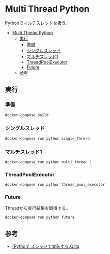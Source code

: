 # Multi Thread Python

Pythonでマルチスレッドを扱う。

- [Multi Thread Python](#multi-thread-python)
  - [実行](#実行)
    - [準備](#準備)
    - [シングルスレッド](#シングルスレッド)
    - [マルチスレッド1](#マルチスレッド1)
    - [ThreadPoolExecutor](#threadpoolexecutor)
    - [Future](#future)
  - [参考](#参考)

## 実行

### 準備

```
docker-compose build
```

### シングルスレッド

``` sh
docker-compose run python single_thread
```

### マルチスレッド1

``` sh
docker-compose run python multi_thread_1
```


### ThreadPoolExecutor

``` sh
docker-compose run python thread_pool_executor
```

### Future

Threadから実行結果を取得する。

``` sh
docker-compose run python future
```

## 参考

- [\[Python\] スレッドで実装する:Qiita](https://qiita.com/tchnkmr/items/b05f321fa315bbce4f77)